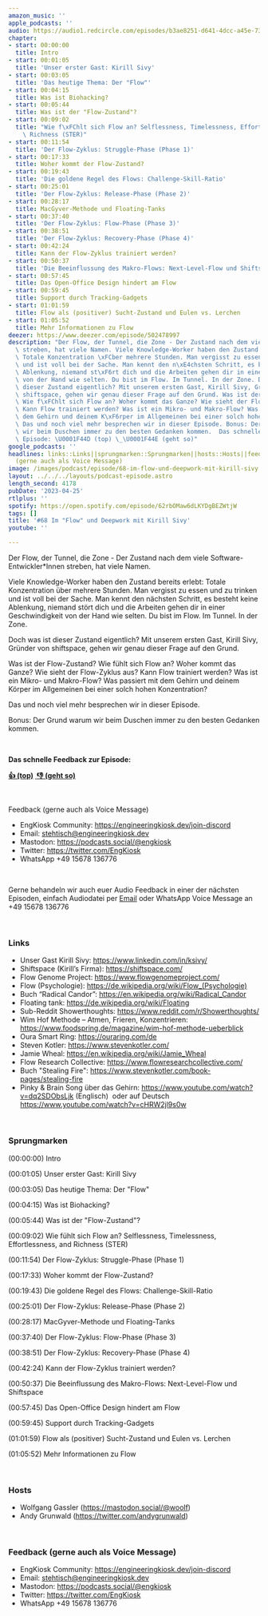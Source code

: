 ```yaml
---
amazon_music: ''
apple_podcasts: ''
audio: https://audio1.redcircle.com/episodes/b3ae8251-d641-4dcc-a45e-73dc88c91c3c/stream.mp3
chapter:
- start: 00:00:00
  title: Intro
- start: 00:01:05
  title: 'Unser erster Gast: Kirill Sivy'
- start: 00:03:05
  title: 'Das heutige Thema: Der "Flow"'
- start: 00:04:15
  title: Was ist Biohacking?
- start: 00:05:44
  title: Was ist der "Flow-Zustand"?
- start: 00:09:02
  title: "Wie f\xFChlt sich Flow an? Selflessness, Timelessness, Effortlessness, and\
    \ Richness (STER)"
- start: 00:11:54
  title: 'Der Flow-Zyklus: Struggle-Phase (Phase 1)'
- start: 00:17:33
  title: Woher kommt der Flow-Zustand?
- start: 00:19:43
  title: 'Die goldene Regel des Flows: Challenge-Skill-Ratio'
- start: 00:25:01
  title: 'Der Flow-Zyklus: Release-Phase (Phase 2)'
- start: 00:28:17
  title: MacGyver-Methode und Floating-Tanks
- start: 00:37:40
  title: 'Der Flow-Zyklus: Flow-Phase (Phase 3)'
- start: 00:38:51
  title: 'Der Flow-Zyklus: Recovery-Phase (Phase 4)'
- start: 00:42:24
  title: Kann der Flow-Zyklus trainiert werden?
- start: 00:50:37
  title: 'Die Beeinflussung des Makro-Flows: Next-Level-Flow und Shiftspace'
- start: 00:57:45
  title: Das Open-Office Design hindert am Flow
- start: 00:59:45
  title: Support durch Tracking-Gadgets
- start: 01:01:59
  title: Flow als (positiver) Sucht-Zustand und Eulen vs. Lerchen
- start: 01:05:52
  title: Mehr Informationen zu Flow
deezer: https://www.deezer.com/episode/502478997
description: "Der Flow, der Tunnel, die Zone - Der Zustand nach dem viele Software-Entwickler*Innen\
  \ streben, hat viele Namen. Viele Knowledge-Worker haben den Zustand bereits erlebt:\
  \ Totale Konzentration \xFCber mehrere Stunden. Man vergisst zu essen und zu trinken\
  \ und ist voll bei der Sache. Man kennt den n\xE4chsten Schritt, es besteht keine\
  \ Ablenkung, niemand st\xF6rt dich und die Arbeiten gehen dir in einer Geschwindigkeit\
  \ von der Hand wie selten. Du bist im Flow. Im Tunnel. In der Zone. Doch was ist\
  \ dieser Zustand eigentlich? Mit unserem ersten Gast, Kirill Sivy, Gr\xFCnder von\
  \ shiftspace, gehen wir genau dieser Frage auf den Grund. Was ist der Flow-Zustand?\
  \ Wie f\xFChlt sich Flow an? Woher kommt das Ganze? Wie sieht der Flow-Zyklus aus?\
  \ Kann Flow trainiert werden? Was ist ein Mikro- und Makro-Flow? Was passiert mit\
  \ dem Gehirn und deinem K\xF6rper im Allgemeinen bei einer solch hohen Konzentration?\
  \ Das und noch viel mehr besprechen wir in dieser Episode. Bonus: Der Grund warum\
  \ wir beim Duschen immer zu den besten Gedanken kommen.  Das schnelle Feedback zur\
  \ Episode: \U0001F44D (top) \_\U0001F44E (geht so)"
google_podcasts: ''
headlines: links::Links||sprungmarken::Sprungmarken||hosts::Hosts||feedback-gerne-auch-als-voice-message::Feedback
  (gerne auch als Voice Message)
image: /images/podcast/episode/68-im-flow-und-deepwork-mit-kirill-sivy.jpg
layout: ../../../layouts/podcast-episode.astro
length_second: 4178
pubDate: '2023-04-25'
rtlplus: ''
spotify: https://open.spotify.com/episode/62rbOMaw6dLKYDgBEZWtjW
tags: []
title: '#68 Im "Flow" und Deepwork mit Kirill Sivy'
youtube: ''

---
```

<p><span>Der Flow, der Tunnel, die Zone - Der Zustand nach dem viele Software-Entwickler*Innen streben, hat viele Namen.</span></p><p><span>Viele Knowledge-Worker haben den Zustand bereits erlebt: Totale Konzentration über mehrere Stunden. Man vergisst zu essen und zu trinken und ist voll bei der Sache. Man kennt den nächsten Schritt, es besteht keine Ablenkung, niemand stört dich und die Arbeiten gehen dir in einer Geschwindigkeit von der Hand wie selten. Du bist im Flow. Im Tunnel. In der Zone.</span></p><p><span>Doch was ist dieser Zustand eigentlich? Mit unserem ersten Gast, Kirill Sivy, Gründer von shiftspace, gehen wir genau dieser Frage auf den Grund.</span></p><p><span>Was ist der Flow-Zustand? Wie fühlt sich Flow an? Woher kommt das Ganze? Wie sieht der Flow-Zyklus aus? Kann Flow trainiert werden? Was ist ein Mikro- und Makro-Flow? Was passiert mit dem Gehirn und deinem Körper im Allgemeinen bei einer solch hohen Konzentration?</span></p><p><span>Das und noch viel mehr besprechen wir in dieser Episode.</span></p><p><span>Bonus: Der Grund warum wir beim Duschen immer zu den besten Gedanken kommen.</span></p><p><br></p><p><strong>Das schnelle Feedback zur Episode:</strong></p><p><a href="https://api.openpodcast.dev/feedback/68/upvote" rel="nofollow"><strong>👍 (top)</strong></a><strong> </strong><a href="https://api.openpodcast.dev/feedback/18/downvote" rel="nofollow"><strong> </strong></a><a href="https://api.openpodcast.dev/feedback/68/downvote" rel="nofollow"><strong>👎 (geht so)</strong></a></p><p><br></p><p><span>Feedback (gerne auch als Voice Message)</span></p><ul><li><span>EngKiosk Community: </span><a href="https://engineeringkiosk.dev/join-discord">https://engineeringkiosk.dev/join-discord</a><span> </span></li><li><span>Email: </span><a href="mailto:stehtisch@engineeringkiosk.dev" rel="nofollow">stehtisch@engineeringkiosk.dev</a></li><li><span>Mastodon: </span><a href="https://podcasts.social/@engkiosk" rel="nofollow">https://podcasts.social/@engkiosk</a></li><li><span>Twitter: </span><a href="https://twitter.com/EngKiosk" rel="nofollow">https://twitter.com/EngKiosk</a></li><li><span>WhatsApp </span>+49 15678 136776</li></ul><p><br></p><p><span>Gerne behandeln wir auch euer Audio Feedback in einer der nächsten Episoden, einfach Audiodatei per </span><a href="https://engineeringkiosk.dev/kontakt/">Email</a><span> oder WhatsApp Voice Message an </span>+49 15678 136776</p><p><br></p><h3 id="links">Links</h3><ul><li><span>Unser Gast Kirill Sivy: </span><a href="https://www.linkedin.com/in/ksivy/" rel="nofollow">https://www.linkedin.com/in/ksivy/</a><span> </span></li><li><span>Shiftspace (Kirill’s Firma): </span><a href="https://shiftspace.com/" rel="nofollow">https://shiftspace.com/</a></li><li><span>Flow Genome Project: </span><a href="https://www.flowgenomeproject.com/" rel="nofollow">https://www.flowgenomeproject.com/</a></li><li><span>Flow (Psychologie): </span><a href="https://de.wikipedia.org/wiki/Flow_(Psychologie)" rel="nofollow">https://de.wikipedia.org/wiki/Flow_(Psychologie)</a></li><li><span>Buch “Radical Candor”: </span><a href="https://en.wikipedia.org/wiki/Radical_Candor" rel="nofollow">https://en.wikipedia.org/wiki/Radical_Candor</a><span> </span></li><li><span>Floating tank: </span><a href="https://de.wikipedia.org/wiki/Floating" rel="nofollow">https://de.wikipedia.org/wiki/Floating</a></li><li><span>Sub-Reddit Showerthoughts: </span><a href="https://www.reddit.com/r/Showerthoughts/" rel="nofollow">https://www.reddit.com/r/Showerthoughts/</a></li><li><span>Wim Hof Methode – Atmen, Frieren, Konzentrieren: </span><a href="https://www.foodspring.de/magazine/wim-hof-methode-ueberblick" rel="nofollow">https://www.foodspring.de/magazine/wim-hof-methode-ueberblick</a></li><li><span>Oura Smart Ring: </span><a href="https://ouraring.com/de" rel="nofollow">https://ouraring.com/de</a></li><li><span>Steven Kotler: </span><a href="https://www.stevenkotler.com/" rel="nofollow">https://www.stevenkotler.com/</a></li><li><span>Jamie Wheal: </span><a href="https://en.wikipedia.org/wiki/Jamie_Wheal" rel="nofollow">https://en.wikipedia.org/wiki/Jamie_Wheal</a></li><li><span>Flow Research Collective: </span><a href="https://www.flowresearchcollective.com/" rel="nofollow">https://www.flowresearchcollective.com/</a></li><li><span>Buch &#34;Stealing Fire&#34;: </span><a href="https://www.stevenkotler.com/book-pages/stealing-fire" rel="nofollow">https://www.stevenkotler.com/book-pages/stealing-fire</a><span> </span></li><li><span>Pinky &amp; Brain Song über das Gehirn: </span><a href="https://www.youtube.com/watch?v=dq2SDObsLjk" rel="nofollow">https://www.youtube.com/watch?v=dq2SDObsLjk</a><span> (Englisch)  oder auf Deutsch </span><a href="https://www.youtube.com/watch?v=cHRW2jl9s0w" rel="nofollow">https://www.youtube.com/watch?v=cHRW2jl9s0w</a><span> </span></li></ul><p><br></p><h3 id="sprungmarken">Sprungmarken</h3><p><span>(00:00:00) Intro</span></p><p><span>(00:01:05) Unser erster Gast: Kirill Sivy</span></p><p><span>(00:03:05) Das heutige Thema: Der &#34;Flow&#34;</span></p><p><span>(00:04:15) Was ist Biohacking?</span></p><p><span>(00:05:44) Was ist der &#34;Flow-Zustand&#34;?</span></p><p><span>(00:09:02) Wie fühlt sich Flow an? Selflessness, Timelessness, Effortlessness, and Richness (STER)</span></p><p><span>(00:11:54) Der Flow-Zyklus: Struggle-Phase (Phase 1)</span></p><p><span>(00:17:33) Woher kommt der Flow-Zustand?</span></p><p><span>(00:19:43) Die goldene Regel des Flows: Challenge-Skill-Ratio</span></p><p><span>(00:25:01) Der Flow-Zyklus: Release-Phase (Phase 2)</span></p><p><span>(00:28:17) MacGyver-Methode und Floating-Tanks</span></p><p><span>(00:37:40) Der Flow-Zyklus: Flow-Phase (Phase 3)</span></p><p><span>(00:38:51) Der Flow-Zyklus: Recovery-Phase (Phase 4)</span></p><p><span>(00:42:24) Kann der Flow-Zyklus trainiert werden?</span></p><p><span>(00:50:37) Die Beeinflussung des Makro-Flows: Next-Level-Flow und Shiftspace</span></p><p><span>(00:57:45) Das Open-Office Design hindert am Flow</span></p><p><span>(00:59:45) Support durch Tracking-Gadgets</span></p><p><span>(01:01:59) Flow als (positiver) Sucht-Zustand und Eulen vs. Lerchen</span></p><p><span>(01:05:52) Mehr Informationen zu Flow</span></p><p><br></p><h3 id="hosts">Hosts</h3><ul><li><span>Wolfgang Gassler (</span><a href="https://mastodon.social/@woolf" rel="nofollow">https://mastodon.social/@woolf</a><span>)</span></li><li><span>Andy Grunwald (</span><a href="https://twitter.com/andygrunwald" rel="nofollow">https://twitter.com/andygrunwald</a><span>)</span></li></ul><p><br></p><h3 id="feedback-gerne-auch-als-voice-message">Feedback (gerne auch als Voice Message)</h3><ul><li><span>EngKiosk Community: </span><a href="https://engineeringkiosk.dev/join-discord">https://engineeringkiosk.dev/join-discord</a><span> </span></li><li><span>Email: </span><a href="mailto:stehtisch@engineeringkiosk.dev" rel="nofollow">stehtisch@engineeringkiosk.dev</a></li><li><span>Mastodon: </span><a href="https://podcasts.social/@engkiosk" rel="nofollow">https://podcasts.social/@engkiosk</a></li><li><span>Twitter: </span><a href="https://twitter.com/EngKiosk" rel="nofollow">https://twitter.com/EngKiosk</a></li><li><span>WhatsApp </span>+49 15678 136776</li></ul>